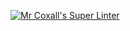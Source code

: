 [![Mr Coxall's Super Linter](https://github.comICS3U-Programming-TamerZ/Unit1-02-Python/workflows/Mr%20Coxall's%20Super%20Linter/badge.svg)](https://github.com/ICS3U-Programming-TamerZ/Unit1-02-Python/actions/)
